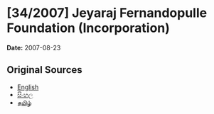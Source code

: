 # [34/2007] Jeyaraj Fernandopulle Foundation (Incorporation)

**Date:** 2007-08-23

## Original Sources

- [English](https://documents.gov.lk/view/acts/2007/8/34-2007_E.pdf)
- [සිංහල](https://documents.gov.lk/view/acts/2007/8/34-2007_S.pdf)
- [தமிழ்](https://documents.gov.lk/view/acts/2007/8/34-2007_T.pdf)
